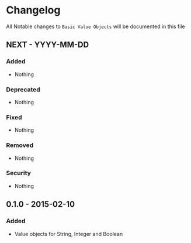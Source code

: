 # Changelog

All Notable changes to `Basic Value Objects` will be documented in this file

## NEXT - YYYY-MM-DD

### Added
- Nothing

### Deprecated
- Nothing

### Fixed
- Nothing

### Removed
- Nothing

### Security
- Nothing

## 0.1.0 - 2015-02-10

### Added
- Value objects for String, Integer and Boolean

